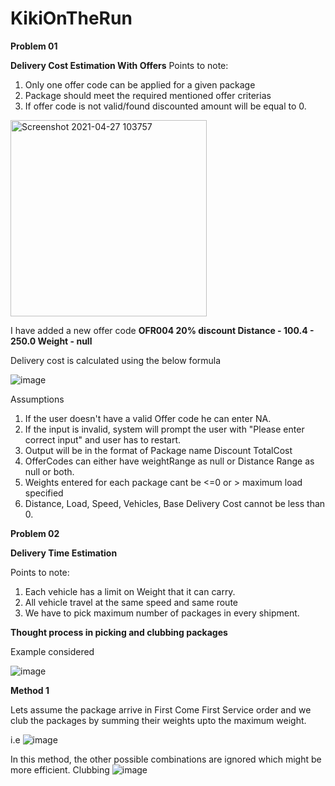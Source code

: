 # KikiOnTheRun

**Problem 01**

**Delivery Cost Estimation With Offers**
Points to note:

1. Only one offer code can be applied for a given package
2. Package should meet the required mentioned offer criterias
3. If offer code is not valid/found discounted amount will be equal to 0.

<img width="314" alt="Screenshot 2021-04-27 103757" src="https://user-images.githubusercontent.com/12389045/116703220-a70b3080-a9e7-11eb-9871-79e914e5c3cb.png">

I have added a new offer code **OFR004 20% discount Distance - 100.4 - 250.0 Weight - null**

Delivery cost is calculated using the below formula 

![image](https://user-images.githubusercontent.com/12389045/117232165-42fcc800-ae3e-11eb-9591-8614ee5b2019.png)

Assumptions 

1. If the user doesn't have a valid Offer code he can enter NA.
2. If the input is invalid, system will prompt the user with "Please enter correct input" and user has to restart.
4. Output will be in the format of Package name Discount TotalCost
5. OfferCodes can either have weightRange as null or Distance Range as null or both.
6. Weights entered for each package cant be <=0 or > maximum load specified 
7. Distance, Load, Speed, Vehicles, Base Delivery Cost cannot be less than 0. 

**Problem 02**

**Delivery Time Estimation**

Points to note:
1. Each vehicle has a limit on Weight that it can carry.
2. All vehicle travel at the same speed and same route
3. We have to pick maximum number of packages in every shipment.


**Thought process in picking and clubbing packages**

Example considered 

![image](https://user-images.githubusercontent.com/12389045/117234029-daafe580-ae41-11eb-80dd-bdbeb8ace2af.png)

**Method 1**

Lets assume the package arrive in First Come First Service order and we club the packages by summing their weights upto the maximum weight.

i.e
![image](https://user-images.githubusercontent.com/12389045/117234500-bef90f00-ae42-11eb-80e9-2a9fa51d90b1.png)

In this method, the other possible combinations are ignored which might be more efficient.
Clubbing 
![image](https://user-images.githubusercontent.com/12389045/117234803-4f375400-ae43-11eb-9494-557cad2dbc82.png)



